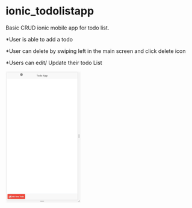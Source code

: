 # ionic_todolistapp

Basic CRUD ionic mobile app for todo list.



*User is able to add a todo

*User can delete by swiping left in the main screen and click delete icon

*Users can edit/ Update their todo List
 

![](ezgif.com-resize.gif)
